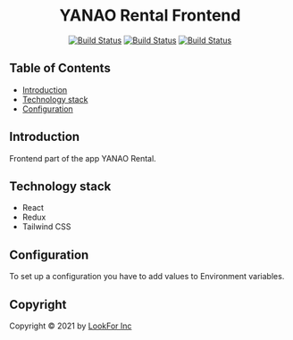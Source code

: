 <h1 align="center">YANAO Rental Frontend</h1>

<div align="center">

[![Build Status](https://img.shields.io/badge/react-17-blue)](https://reactjs.org)
[![Build Status](https://img.shields.io/badge/tailwind_css-2-blue)](https://tailwindcss.com)
[![Build Status](https://img.shields.io/badge/d3-6-orange)](https://d3js.org)

</div>

## Table of Contents

- [Introduction](#introduction)
- [Technology stack](#technology-stack)
- [Configuration](#configuration)

## Introduction

Frontend part of the app YANAO Rental.

## Technology stack

- React
- Redux
- Tailwind CSS

## Configuration

To set up a configuration you have to add values to Environment variables.

## Copyright

Copyright © 2021 by [LookFor Inc](https://github.com/LookFor-Inc)
